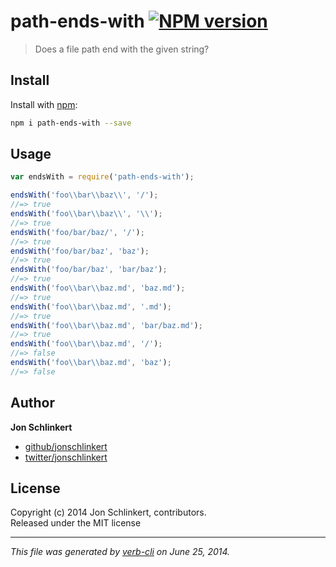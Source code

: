 # path-ends-with [![NPM version](https://badge.fury.io/js/path-ends-with.png)](http://badge.fury.io/js/path-ends-with)

> Does a file path end with the given string?

## Install
Install with [npm](npmjs.org):

```bash
npm i path-ends-with --save
```

## Usage

```js
var endsWith = require('path-ends-with');

endsWith('foo\\bar\\baz\\', '/');
//=> true
endsWith('foo\\bar\\baz\\', '\\');
//=> true
endsWith('foo/bar/baz/', '/');
//=> true
endsWith('foo/bar/baz', 'baz');
//=> true
endsWith('foo/bar/baz', 'bar/baz');
//=> true
endsWith('foo\\bar\\baz.md', 'baz.md');
//=> true
endsWith('foo\\bar\\baz.md', '.md');
//=> true
endsWith('foo\\bar\\baz.md', 'bar/baz.md');
//=> true
endsWith('foo\\bar\\baz.md', '/');
//=> false
endsWith('foo\\bar\\baz.md', 'baz');
//=> false
```

## Author

**Jon Schlinkert**
 
+ [github/jonschlinkert](https://github.com/jonschlinkert)
+ [twitter/jonschlinkert](http://twitter.com/jonschlinkert) 

## License
Copyright (c) 2014 Jon Schlinkert, contributors.  
Released under the MIT license

***

_This file was generated by [verb-cli](https://github.com/assemble/verb-cli) on June 25, 2014._